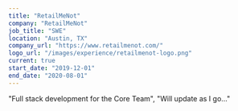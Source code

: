 ```yaml
---
title: "RetailMeNot"
company: "RetailMeNot"
job_title: "SWE"
location: "Austin, TX"
company_url: "https://www.retailmenot.com/"
logo_url: "/images/experience/retailmenot-logo.png"
current: true
start_date: "2019-12-01"
end_date: "2020-08-01"
---
```

"Full stack development for the Core Team",
"Will update as I go..."
